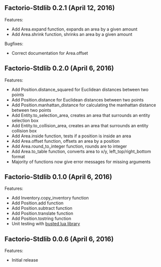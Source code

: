 ## Factorio-Stdlib 0.2.1 (April 12, 2016)

Features:

  - Add Area.expand function, expands an area by a given amount
  - Add Area.shrink function, shrinks an area by a given amount

Bugfixes:
  - Correct documentation for Area.offset

## Factorio-Stdlib 0.2.0 (April 6, 2016)

Features:

  - Add Position.distance_squared for Euclidean distances between two points
  - Add Position.distance for Euclidean distances between two points
  - Add Position.manhattan_distance for calculating the manhattan distance between two points
  - Add Entity.to_selection_area, creates an area that surrounds an entity selection box
  - Add Entity.to_collision_area, creates an area that surrounds an entity collision box
  - Add Area.inside function, tests if a position is inside an area
  - Add Area.offset function, offsets an area by a position
  - Add Area.round_to_integer function, rounds are to integer
  - Add Area.to_table function, converts area to x/y, left_top/right_bottom format
  - Majority of functions now give error messages for missing arguments

## Factorio-Stdlib 0.1.0 (April 6, 2016)

Features:

  - Add Inventory.copy_inventory function
  - Add Position.add function
  - Add Position.subtract function
  - Add Position.translate function
  - Add Position.tostring function
  - Unit testing with [busted lua library](http://olivinelabs.com/busted)

## Factorio-Stdlib 0.0.6 (April 6, 2016)

Features:

  - Initial release
